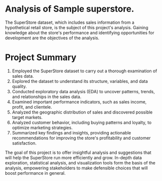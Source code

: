# Analysis of Sample superstore.
The SuperStore dataset, which includes sales information from a hypothetical retail store, is the subject of this project's analysis. Gaining knowledge about the store's performance and identifying opportunities for development are the objectives of the analysis.
# Project Summary
1. Employed the SuperStore dataset to carry out a thorough examination of sales data.
2. Explored the dataset to understand its structure, variables, and data quality.
3. Conducted exploratory data analysis (EDA) to uncover patterns, trends, and relationships in the sales data.
4. Examined important performance indicators, such as sales income, profit, and clientele.
5. Analyzed the geographic distribution of sales and discovered possible target markets.
6. Analyzed customer behavior, including buying patterns and loyalty, to optimize marketing strategies.
7. Summarized key findings and insights, providing actionable recommendations for improving the store's profitability and customer satisfaction.

The goal of this project is to offer insightful analysis and suggestions that will help the SuperStore run more efficiently and grow. In-depth data exploration, statistical analysis, and visualization tools form the basis of the analysis, empowering stakeholders to make defensible choices that will boost performance in general.   

